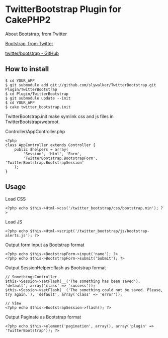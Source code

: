 TwitterBootstrap Plugin for CakePHP2
====================================

About Bootstrap, from Twitter

[Bootstrap, from Twitter](http://twitter.github.com/bootstrap/)

[twitter/bootstrap - GitHub](https://github.com/twitter/bootstrap)

How to install
--------------

	$ cd YOUR_APP
	$ git submodule add git://github.com/slywalker/TwitterBootstrap.git Plugin/TwitterBootstrap
	$ cd Plugin/TwitterBootstrap
	$ git submodule update --init
	$ cd YOUR_APP
	$ cake twitter_bootstrap.init

TwitterBootstrap.init make symlink css and js files in TwitterBootstrap/webroot.

Controller/AppController.php

	<?php
	class AppController extends Controller {
		public $helpers = array(
 			'Session', 'Html', 'Form',
 			'TwitterBootstrap.BootstrapForm', 'TwitterBootstrap.BootstrapSession'
 		);
	}

Usage
-----

Load CSS

	<?php echo $this->Html->css('/twitter_bootstrap/css/bootstrap.min'); ?>

Load JS

	<?php echo $this->Html->script('/twitter_bootstrap/js/bootstrap-alerts.js'); ?>

Output form input as Bootstrap format

	<?php echo $this->BootstrapForm->input('name'); ?>
	<?php echo $this->BootstrapForm->submit('Submit'); ?>

Output SessionHelper::flash as Bootstrap format

	// SomethingsController
	$this->Session->setFlash(__('The something has been saved'), 'default', array('class' => 'success'));
	$this->Session->setFlash(__('The something could not be saved. Please, try again.'), 'default', array('class' => 'error'));

	// View
	<?php echo $this->BootstrapSession->flash(); ?>

Output Paginate as Bootstrap format

	<?php echo $this->element('pagination', array(), array('plugin' => 'TwitterBootstrap')); ?>